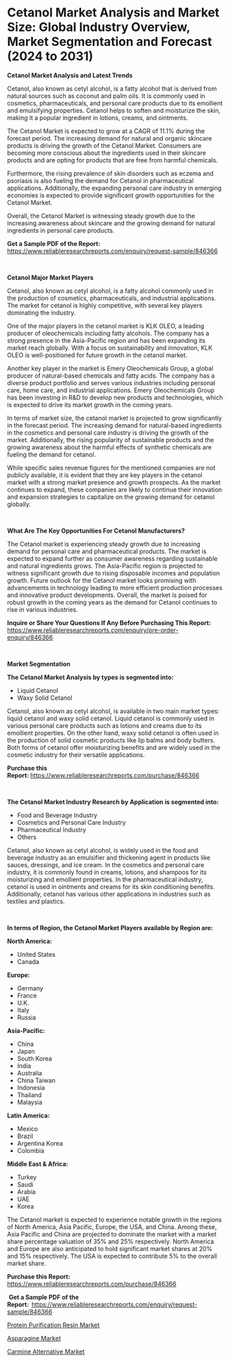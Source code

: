 <p><h1>Cetanol Market Analysis and Market Size: Global Industry Overview, Market Segmentation and Forecast (2024 to 2031)</h1></p><p><strong>Cetanol Market Analysis and Latest Trends</strong></p>
<p><p>Cetanol, also known as cetyl alcohol, is a fatty alcohol that is derived from natural sources such as coconut and palm oils. It is commonly used in cosmetics, pharmaceuticals, and personal care products due to its emollient and emulsifying properties. Cetanol helps to soften and moisturize the skin, making it a popular ingredient in lotions, creams, and ointments.</p><p>The Cetanol Market is expected to grow at a CAGR of 11.1% during the forecast period. The increasing demand for natural and organic skincare products is driving the growth of the Cetanol Market. Consumers are becoming more conscious about the ingredients used in their skincare products and are opting for products that are free from harmful chemicals.</p><p>Furthermore, the rising prevalence of skin disorders such as eczema and psoriasis is also fueling the demand for Cetanol in pharmaceutical applications. Additionally, the expanding personal care industry in emerging economies is expected to provide significant growth opportunities for the Cetanol Market.</p><p>Overall, the Cetanol Market is witnessing steady growth due to the increasing awareness about skincare and the growing demand for natural ingredients in personal care products.</p></p>
<p><strong>Get a Sample PDF of the Report:&nbsp;</strong> <a href="https://www.reliableresearchreports.com/enquiry/request-sample/846366">https://www.reliableresearchreports.com/enquiry/request-sample/846366</a></p>
<p>&nbsp;</p>
<p><strong>Cetanol Major Market Players</strong></p>
<p><p>Cetanol, also known as cetyl alcohol, is a fatty alcohol commonly used in the production of cosmetics, pharmaceuticals, and industrial applications. The market for cetanol is highly competitive, with several key players dominating the industry.</p><p>One of the major players in the cetanol market is KLK OLEO, a leading producer of oleochemicals including fatty alcohols. The company has a strong presence in the Asia-Pacific region and has been expanding its market reach globally. With a focus on sustainability and innovation, KLK OLEO is well-positioned for future growth in the cetanol market.</p><p>Another key player in the market is Emery Oleochemicals Group, a global producer of natural-based chemicals and fatty acids. The company has a diverse product portfolio and serves various industries including personal care, home care, and industrial applications. Emery Oleochemicals Group has been investing in R&D to develop new products and technologies, which is expected to drive its market growth in the coming years.</p><p>In terms of market size, the cetanol market is projected to grow significantly in the forecast period. The increasing demand for natural-based ingredients in the cosmetics and personal care industry is driving the growth of the market. Additionally, the rising popularity of sustainable products and the growing awareness about the harmful effects of synthetic chemicals are fueling the demand for cetanol.</p><p>While specific sales revenue figures for the mentioned companies are not publicly available, it is evident that they are key players in the cetanol market with a strong market presence and growth prospects. As the market continues to expand, these companies are likely to continue their innovation and expansion strategies to capitalize on the growing demand for cetanol globally.</p></p>
<p>&nbsp;</p>
<p><strong>What Are The Key Opportunities For Cetanol Manufacturers?</strong></p>
<p><p>The Cetanol market is experiencing steady growth due to increasing demand for personal care and pharmaceutical products. The market is expected to expand further as consumer awareness regarding sustainable and natural ingredients grows. The Asia-Pacific region is projected to witness significant growth due to rising disposable incomes and population growth. Future outlook for the Cetanol market looks promising with advancements in technology leading to more efficient production processes and innovative product developments. Overall, the market is poised for robust growth in the coming years as the demand for Cetanol continues to rise in various industries.</p></p>
<p><strong>Inquire or Share Your Questions If Any Before Purchasing This Report:</strong> <a href="https://www.reliableresearchreports.com/enquiry/pre-order-enquiry/846366">https://www.reliableresearchreports.com/enquiry/pre-order-enquiry/846366</a></p>
<p>&nbsp;</p>
<p><strong>Market Segmentation</strong></p>
<p><strong>The Cetanol Market Analysis by types is segmented into:</strong></p>
<p><ul><li>Liquid Cetanol</li><li>Waxy Solid Cetanol</li></ul></p>
<p><p>Cetanol, also known as cetyl alcohol, is available in two main market types: liquid cetanol and waxy solid cetanol. Liquid cetanol is commonly used in various personal care products such as lotions and creams due to its emollient properties. On the other hand, waxy solid cetanol is often used in the production of solid cosmetic products like lip balms and body butters. Both forms of cetanol offer moisturizing benefits and are widely used in the cosmetic industry for their versatile applications.</p></p>
<p><strong>Purchase this Report:&nbsp;</strong><a href="https://www.reliableresearchreports.com/purchase/846366">https://www.reliableresearchreports.com/purchase/846366</a></p>
<p>&nbsp;</p>
<p><strong>The Cetanol Market Industry Research by Application is segmented into:</strong></p>
<p><ul><li>Food and Beverage Industry</li><li>Cosmetics and Personal Care Industry</li><li>Pharmaceutical Industry</li><li>Others</li></ul></p>
<p><p>Cetanol, also known as cetyl alcohol, is widely used in the food and beverage industry as an emulsifier and thickening agent in products like sauces, dressings, and ice cream. In the cosmetics and personal care industry, it is commonly found in creams, lotions, and shampoos for its moisturizing and emollient properties. In the pharmaceutical industry, cetanol is used in ointments and creams for its skin conditioning benefits. Additionally, cetanol has various other applications in industries such as textiles and plastics.</p></p>
<p>&nbsp;</p>
<p><strong>In terms of Region, the Cetanol Market Players available by Region are:</strong></p>
<p>
    <p> <strong> North America: </strong>
        <ul>
            <li>United States</li>
            <li>Canada</li>
        </ul>
        </p> 
    <p> <strong> Europe: </strong>
        <ul>
            <li>Germany</li>
            <li>France</li>
            <li>U.K.</li>
            <li>Italy</li>
            <li>Russia</li>
        </ul>
        </p> 
    <p> <strong> Asia-Pacific: </strong>
        <ul>
            <li>China</li>
            <li>Japan</li>
            <li>South Korea</li>
            <li>India</li>
            <li>Australia</li>
            <li>China Taiwan</li>
            <li>Indonesia</li>
            <li>Thailand</li>
            <li>Malaysia</li>
        </ul>
        </p> 
    <p> <strong> Latin America: </strong>
        <ul>
            <li>Mexico</li>
            <li>Brazil</li>
            <li>Argentina Korea</li>
            <li>Colombia</li>
        </ul>
        </p> 
    <p> <strong> Middle East & Africa: </strong>
        <ul>
            <li>Turkey</li>
            <li>Saudi</li>
            <li>Arabia</li>
            <li>UAE</li>
            <li>Korea</li>
        </ul>
    </p>
    </p>
<p><p>The Cetanol market is expected to experience notable growth in the regions of North America, Asia Pacific, Europe, the USA, and China. Among these, Asia Pacific and China are projected to dominate the market with a market share percentage valuation of 35% and 25% respectively. North America and Europe are also anticipated to hold significant market shares at 20% and 15% respectively. The USA is expected to contribute 5% to the overall market share.</p></p>
<p><strong>Purchase this Report: </strong><a href="https://www.reliableresearchreports.com/purchase/846366">https://www.reliableresearchreports.com/purchase/846366</a></p>
<p>&nbsp;<strong>Get a Sample PDF of the Report:&nbsp;&nbsp;</strong><a href="https://www.reliableresearchreports.com/enquiry/request-sample/846366">https://www.reliableresearchreports.com/enquiry/request-sample/846366</a></p>
<p><strong></strong></p>
<p><p><a href="https://github.com/eeaveuhhh/Market-Research-Report-List-1/blob/main/protein-purification-resin-market.md">Protein Purification Resin Market</a></p><p><a href="https://github.com/brentleyjimmiealvaradoz4l1rea/Market-Research-Report-List-1/blob/main/asparagine-market.md">Asparagine Market</a></p><p><a href="https://github.com/Angelnienowdseej3e45z3p8c/Market-Research-Report-List-1/blob/main/carmine-alternative-market.md">Carmine Alternative Market</a></p></p>